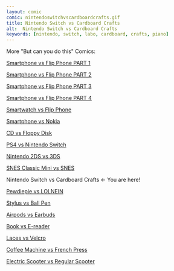 ```yaml
---
layout: comic
comic: nintendoswitchvscardboardcrafts.gif
title: Nintendo Switch vs Cardboard Crafts
alt:  Nintendo Switch vs Cardboard Crafts
keywords: [nintendo, switch, labo, cardboard, crafts, piano]
---
```


More "But can you do this" Comics:

[Smartphone vs Flip Phone PART 1](http://lolnein.com/2013/08/28/smartphones/)

[Smartphone vs Flip Phone PART 2](http://lolnein.com/2014/10/01/smartphones2/)

[Smartphone vs Flip Phone PART 3](http://lolnein.com/2016/09/12/galaxynote7vsflipphone/)

[Smartphone vs Flip Phone PART 4](https://lolnein.com/2019/04/27/galaxyfoldvsflipphone/)

[Smartwatch vs Flip Phone](http://lolnein.com/2015/04/24/smartwatches/)

[Smartphone vs Nokia](http://lolnein.com/2016/09/16/smartphonevsnokia/)

[CD vs Floppy Disk](http://lolnein.com/2015/05/11/cdvsfloppydisk/)

[PS4 vs Nintendo Switch](http://lolnein.com/2016/10/21/ps4vsnintendoswitch/)

[Nintendo 2DS vs 3DS](http://lolnein.com/2013/09/06/2ds/)

[SNES Classic Mini vs SNES](https://lolnein.com/2017/06/27/snesclassicminivssnes/)

Nintendo Switch vs Cardboard Crafts <- You are here!

[Pewdiepie vs LOLNEIN](https://lolnein.com/2018/01/20/pewdiepievslolnein/)

[Stylus vs Ball Pen](http://lolnein.com/2015/09/25/stylusvsballpen/)

[Airpods vs Earbuds](http://lolnein.com/2016/09/08/airpodsvsearbuds/)

[Book vs E-reader](http://lolnein.com/2016/03/03/bookvsereader/)

[Laces vs Velcro](http://lolnein.com/2016/07/28/lacesvsvelcro/)

[Coffee Machine vs French Press](https://lolnein.com/2019/10/29/coffeemachinevsfrenchpress/)

[Electric Scooter vs Regular Scooter](http://lolnein.com/2019/11/12/electricscootercsregularscooter/)